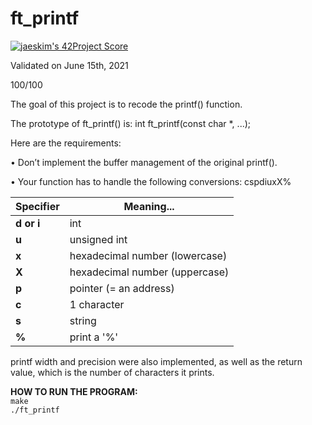 # ft_printf

[![jaeskim's 42Project Score](https://badge42.herokuapp.com/api/project/cboutier/ft_printf)](https://github.com/JaeSeoKim/badge42)

Validated on June 15th, 2021

100/100

The goal of this project is to recode the printf() function.

The prototype of ft_printf() is: int ft_printf(const char *, ...);

Here are the requirements:

• Don’t implement the buffer management of the original printf().

• Your function has to handle the following conversions: cspdiuxX%

Specifier | Meaning... |
--- | --- |
**d or i** | int |
**u** | unsigned int |
**x** | hexadecimal number (lowercase) |
**X** | hexadecimal number (uppercase) |
**p** | pointer (= an address) |
**c** | 1 character |
**s** | string |
**%** | print a '%' |

printf width and precision were also implemented, as well as the return value, which is the number of characters it prints.

**HOW TO RUN THE PROGRAM:**  
`make`  
`./ft_printf`
